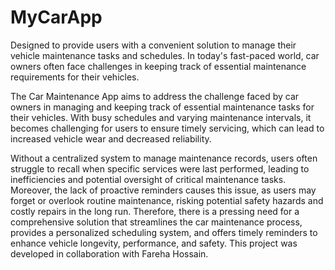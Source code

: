 # MyCarApp
Designed to provide users with a convenient solution to manage their vehicle maintenance tasks and schedules. In today's fast-paced world, car owners often face challenges in keeping track of essential maintenance requirements for their vehicles.

The Car Maintenance App aims to address the challenge faced by car owners in managing and keeping track of essential maintenance tasks for their vehicles. With busy schedules and varying maintenance intervals, it becomes challenging for users to ensure timely servicing, which can lead to increased vehicle wear and decreased reliability.

Without a centralized system to manage maintenance records, users often struggle to recall when specific services were last performed, leading to inefficiencies and potential oversight of critical maintenance tasks. Moreover, the lack of proactive reminders causes this issue, as users may forget or overlook routine maintenance, risking potential safety hazards and costly repairs in the long run. Therefore, there is a pressing need for a comprehensive solution that streamlines the car maintenance process, provides a personalized scheduling system, and offers timely reminders to enhance vehicle longevity, performance, and safety. This project was developed in collaboration with Fareha Hossain.

